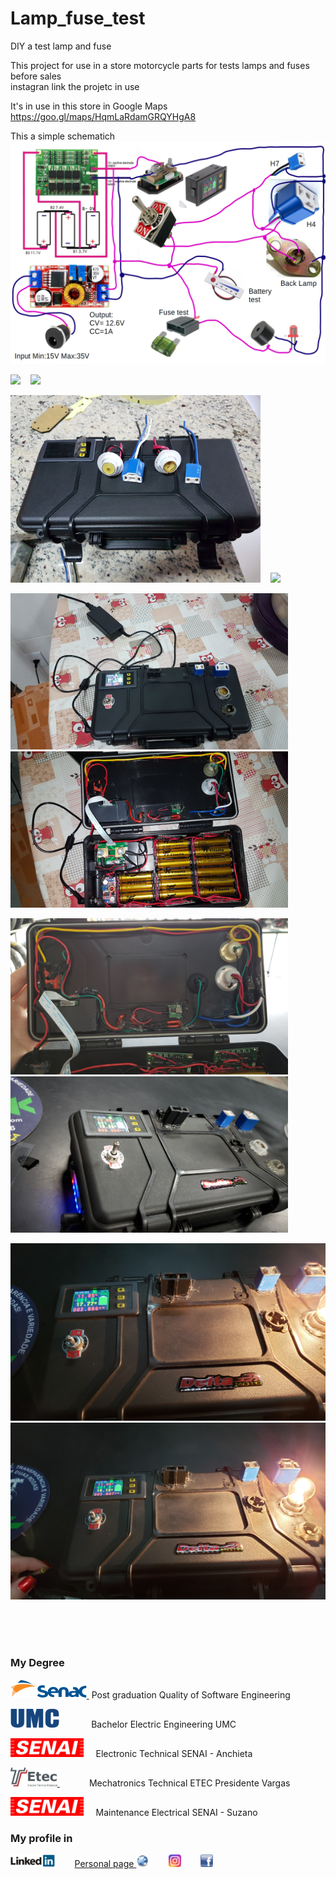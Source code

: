 # Lamp_fuse_test
DIY a test lamp and fuse

This project for use in a store motorcycle parts for tests lamps and fuses before sales <br>
instagran link the projetc in use <br>

It's in use in this store in Google Maps
https://goo.gl/maps/HqmLaRdamGRQYHgA8

This a simple schematich<br>
<img src="https://github.com/mariliahoshino/Lamp_fuse_test/blob/main/picture/esquema.png?raw=true" widht="400" >

<img src="https://github.com/mariliahoshino/Lamp_fuse_test/blob/main/photos/20181119_223818.jpg?raw=true" height="300" widht="400" >&nbsp;&nbsp;&nbsp;&nbsp;<img src="https://github.com/mariliahoshino/Lamp_fuse_test/blob/main/photos/20181227_134211.jpg?raw=true" height="300" widht="400" > <br>

<img src="https://github.com/mariliahoshino/Lamp_fuse_test/blob/main/photos/20181227_192757.jpg?raw=true" height="300" widht="400" >&nbsp;&nbsp;&nbsp;&nbsp;<img src="https://github.com/mariliahoshino/Lamp_fuse_test/blob/main/photos/20181228_223035.jpg?raw=true" height="300" widht="400" > <br>

<img src="https://github.com/mariliahoshino/Lamp_fuse_test/blob/main/photos/20190107_235758.jpg?raw=true" height="250" widht="400" >&nbsp;&nbsp;&nbsp;&nbsp;<img src="https://github.com/mariliahoshino/Lamp_fuse_test/blob/main/photos/20190107_235815.jpg?raw=true" height="250" widht="400" > <br>

<img src="https://github.com/mariliahoshino/Lamp_fuse_test/blob/main/photos/20200201_132324.jpg?raw=true" height="250" widht="400" >&nbsp;&nbsp;&nbsp;&nbsp;<img src="https://github.com/mariliahoshino/Lamp_fuse_test/blob/main/photos/20200201_165940.jpg?raw=true" height="250" widht="400" > <br>

<img src="https://github.com/mariliahoshino/Lamp_fuse_test/blob/main/photos/20200201_170358.jpg?raw=true" widht="400" >

<img src="https://github.com/mariliahoshino/Lamp_fuse_test/blob/main/photos/20200201_172436.jpg?raw=true" widht="400" >





<br><br><br>
### My Degree

<a href="https://www.sp.senac.br/">   <img src="https://github.com/mariliahoshino/mariliahoshino/blob/master/School/logo_senac.png?raw=true" height="30" widht="400" > </a> &nbsp;Post graduation Quality of Software Engineering 

<a href="http://www.umc.br/">    <img src="https://github.com/mariliahoshino/mariliahoshino/blob/master/School/logo_umc.png?raw=true" height="30" widht="400"></a>  &nbsp;&nbsp;&nbsp;&nbsp;&nbsp;&nbsp;&nbsp;&nbsp;&nbsp;&nbsp;&nbsp; Bachelor Electric Engineering UMC  

<a href="https://eletronica.sp.senai.br/"> <img src="https://github.com/mariliahoshino/mariliahoshino/blob/master/School/logo_senai.png?raw=true" height="30" widht="400"></a>  &nbsp;&nbsp;&nbsp; Electronic Technical SENAI - Anchieta  

<a href="https://www.cps.sp.gov.br/tag/etec-presidente-vargas/">  <img src="https://github.com/mariliahoshino/mariliahoshino/blob/master/School/logo_etec.png?raw=true" height="30" widht="400"> </a> &nbsp;&nbsp;&nbsp;&nbsp;&nbsp;&nbsp;&nbsp;&nbsp;&nbsp;&nbsp;&nbsp; Mechatronics Technical ETEC Presidente Vargas 

<a href="https://suzano.sp.senai.br/"> <img src="https://github.com/mariliahoshino/mariliahoshino/blob/master/School/logo_senai.png?raw=true" height="30" widht="400"></a>  &nbsp;&nbsp;&nbsp; Maintenance Electrical SENAI - Suzano  

### My profile in 

<a href="https://www.linkedin.com/in/mariliahoshino/"><img src="https://github.com/mariliahoshino/mariliahoshino/blob/master/profile/logo_linkedin.png?raw=true" height="20" widht="400"></a> &nbsp;&nbsp;&nbsp;&nbsp;&nbsp;&nbsp; 
<a href="https://mariliahoshino.wixsite.com/cvitae/"> Personal page <img src ="https://github.com/mariliahoshino/mariliahoshino/blob/master/profile/logo_site.png?raw=true" height="20" widht="400"></a> &nbsp;&nbsp;&nbsp;&nbsp;&nbsp;&nbsp; 
<a href="https://www.instagram.com/mari.zeniti/"><img src = "https://github.com/mariliahoshino/mariliahoshino/blob/master/profile/logo_instagram.png?raw=true"  height="20" widht="400"></a> &nbsp;&nbsp;&nbsp;&nbsp;&nbsp;&nbsp; 
<a href="https://www.facebook.com/mari.zeniti"><img src="https://github.com/mariliahoshino/mariliahoshino/blob/master/profile/logo_facebook.png?raw=true"   height="20" widht="400"></a>
